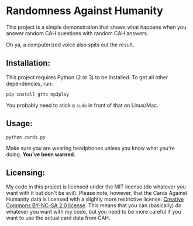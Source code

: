 # Randomness Against Humanity

This project is a simple demonstration that shows what happens when you answer random CAH questions with random CAH answers.

Oh ya, a computerized voice also spits out the result.

## Installation:
This project requires Python (2 or 3) to be installed. To get all other dependencies, run:

`pip install gtts mp3play`

You probably need to stick a `sudo` in front of that on Linux/Mac.

## Usage:

`python cards.py`

Make sure you are wearing headphones unless you know what you're doing. **You've been warned.**

## Licensing:

My code in this project is licensed under the MIT license (do whatever you want with it but don't be evil). Please note, however, that the Cards Against Humanity data is licensed with a slightly more restrictive license: [Creative Commons BY-NC-SA 2.0 license](https://creativecommons.org/licenses/by-nc-sa/2.0/). This means that you can (basically) do whatever you want with my code, but you need to be more careful if you want to use the actual card data from CAH.